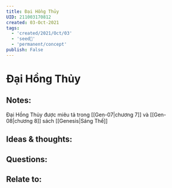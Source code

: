 ```yaml
---
title: Đại Hồng Thủy
UID: 211003170812
created: 03-Oct-2021
tags:
  - 'created/2021/Oct/03'
  - 'seed🥜'
  - 'permanent/concept'
publish: False
---
```

# Đại Hồng Thủy

## Notes:
Đại Hồng Thủy được miêu tả trong [[Gen-07|chương 7]] và [[Gen-08|chương 8]] sách [[Genesis|Sáng Thế]]

## Ideas & thoughts:


## Questions:

## Relate to:
